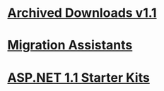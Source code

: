 # [Archived Downloads v1.1](overview.md)
# [Migration Assistants](migration-assistants/toc.md)
# [ASP.NET 1.1 Starter Kits](starter-kits/toc.md)
